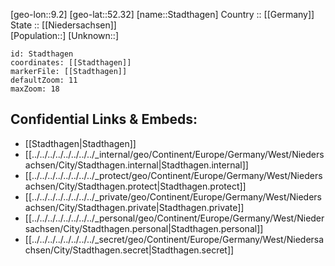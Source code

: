 ﻿---
location: [52.32,9.2] 
mapzoom: [7,12] 
mapmarker: city 
type: City
tags:
- geo/City


SpocWebEntityId: 34503
isDeleted: false
confidential: public

---
[geo-lon::9.2] 
[geo-lat::52.32] 
[name::Stadthagen] 
Country :: [[Germany]]  
State :: [[Niedersachsen]]  
[Population::] 
[Unknown::] 


```leaflet
id: Stadthagen
coordinates: [[Stadthagen]] 
markerFile: [[Stadthagen]] 
defaultZoom: 11 
maxZoom: 18
```


## Confidential Links & Embeds: 
- [[Stadthagen|Stadthagen]]  
- [[../../../../../../../../_internal/geo/Continent/Europe/Germany/West/Niedersachsen/City/Stadthagen.internal|Stadthagen.internal]] 
- [[../../../../../../../../_protect/geo/Continent/Europe/Germany/West/Niedersachsen/City/Stadthagen.protect|Stadthagen.protect]] 
- [[../../../../../../../../_private/geo/Continent/Europe/Germany/West/Niedersachsen/City/Stadthagen.private|Stadthagen.private]] 
- [[../../../../../../../../_personal/geo/Continent/Europe/Germany/West/Niedersachsen/City/Stadthagen.personal|Stadthagen.personal]] 
- [[../../../../../../../../_secret/geo/Continent/Europe/Germany/West/Niedersachsen/City/Stadthagen.secret|Stadthagen.secret]] 
